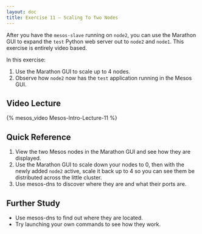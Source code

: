 ```yaml
---
layout: doc
title: Exercise 11 – Scaling To Two Nodes
---
```


After you have the ``mesos-slave`` running on ``node2``, you can use the Marathon GUI to expand the ``test`` Python web server out to ``node2`` and ``node1``.  This exercise is entirely video based.

In this exercise:

1. Use the Marathon GUI to scale up to 4 nodes.
2. Observe how ``node2`` now has the ``test`` application running in the Mesos GUI.

Video Lecture
-------------

{% mesos_video Mesos-Intro-Lecture-11 %}


Quick Reference
---------------

1. View the two Mesos nodes in the Marathon GUI and see how they are displayed.
2. Use the Marathon GUI to scale down your nodes to 0, then with the newly added ``node2`` active, scale it back up to 4 so you can see them be distributed across the little cluster.
3. Use mesos-dns to discover where they are and what their ports are.


Further Study
-------------

* Use mesos-dns to find out where they are located.
* Try launching your own commands to see how they work.
